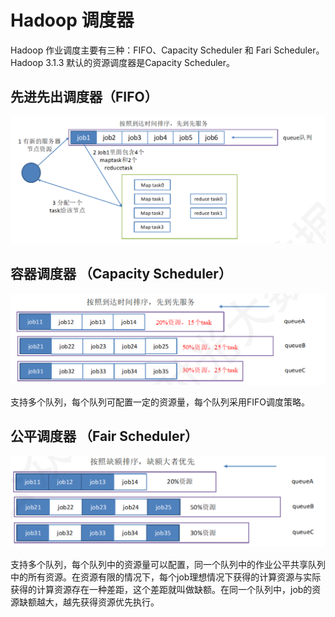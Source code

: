 # Hadoop 调度器

Hadoop 作业调度主要有三种：FIFO、Capacity Scheduler 和 Fari Scheduler。 Hadoop 3.1.3 默认的资源调度器是Capacity Scheduler。

## 先进先出调度器（FIFO）
![](Images/2.png)

## 容器调度器 （Capacity Scheduler）
![](Images/3.png)

支持多个队列，每个队列可配置一定的资源量，每个队列采用FIFO调度策略。


## 公平调度器 （Fair Scheduler）

![](Images/4.png)

支持多个队列，每个队列中的资源量可以配置，同一个队列中的作业公平共享队列中的所有资源。在资源有限的情况下，每个job理想情况下获得的计算资源与实际获得的计算资源存在一种差距，这个差距就叫做缺额。在同一个队列中，job的资源缺额越大，越先获得资源优先执行。